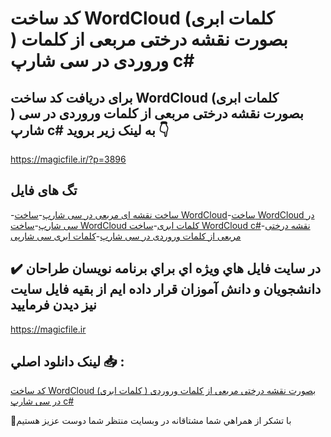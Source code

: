 # کد ساخت WordCloud (کلمات ابری ) بصورت نقشه درختی مربعی از کلمات وروردی در سی شارپ c#

## برای دریافت کد ساخت WordCloud (کلمات ابری ) بصورت نقشه درختی مربعی از کلمات وروردی در سی شارپ c# به لینک زیر بروید 👇

https://magicfile.ir/?p=3896

## تگ های فایل

-[ساخت نقشه ای مربعی در سی شارپ](https://magicfile.ir/product/%da%a9%d8%af-%d8%b3%d8%a7%d8%ae%d8%aa-wordcloud-%da%a9%d9%84%d9%85%d8%a7%d8%aa-%d8%a7%d8%a8%d8%b1%db%8c-%d9%86%d9%82%d8%b4%d9%87-%d8%af%d8%b1%d8%ae%d8%aa%db%8c-%d9%85%d8%b1%d8%a8%d8%b9%db%8c-%d8%b3%db%8c-%d8%b4%d8%a7%d8%b1%d9%be/)-[ساخت WordCloud](https://magicfile.ir/product/%da%a9%d8%af-%d8%b3%d8%a7%d8%ae%d8%aa-wordcloud-%da%a9%d9%84%d9%85%d8%a7%d8%aa-%d8%a7%d8%a8%d8%b1%db%8c-%d9%86%d9%82%d8%b4%d9%87-%d8%af%d8%b1%d8%ae%d8%aa%db%8c-%d9%85%d8%b1%d8%a8%d8%b9%db%8c-%d8%b3%db%8c-%d8%b4%d8%a7%d8%b1%d9%be/)-[ساخت WordCloud در سی شارپ](https://magicfile.ir/product/%da%a9%d8%af-%d8%b3%d8%a7%d8%ae%d8%aa-wordcloud-%da%a9%d9%84%d9%85%d8%a7%d8%aa-%d8%a7%d8%a8%d8%b1%db%8c-%d9%86%d9%82%d8%b4%d9%87-%d8%af%d8%b1%d8%ae%d8%aa%db%8c-%d9%85%d8%b1%d8%a8%d8%b9%db%8c-%d8%b3%db%8c-%d8%b4%d8%a7%d8%b1%d9%be/)-[ساخت WordCloud کلمات ابری](https://magicfile.ir/product/%da%a9%d8%af-%d8%b3%d8%a7%d8%ae%d8%aa-wordcloud-%da%a9%d9%84%d9%85%d8%a7%d8%aa-%d8%a7%d8%a8%d8%b1%db%8c-%d9%86%d9%82%d8%b4%d9%87-%d8%af%d8%b1%d8%ae%d8%aa%db%8c-%d9%85%d8%b1%d8%a8%d8%b9%db%8c-%d8%b3%db%8c-%d8%b4%d8%a7%d8%b1%d9%be/)-[ساخت WordCloud c#](https://magicfile.ir/product/%da%a9%d8%af-%d8%b3%d8%a7%d8%ae%d8%aa-wordcloud-%da%a9%d9%84%d9%85%d8%a7%d8%aa-%d8%a7%d8%a8%d8%b1%db%8c-%d9%86%d9%82%d8%b4%d9%87-%d8%af%d8%b1%d8%ae%d8%aa%db%8c-%d9%85%d8%b1%d8%a8%d8%b9%db%8c-%d8%b3%db%8c-%d8%b4%d8%a7%d8%b1%d9%be/)-[نقشه درختی مربعی از کلمات وروردی در سی شارپ](https://magicfile.ir/product/%da%a9%d8%af-%d8%b3%d8%a7%d8%ae%d8%aa-wordcloud-%da%a9%d9%84%d9%85%d8%a7%d8%aa-%d8%a7%d8%a8%d8%b1%db%8c-%d9%86%d9%82%d8%b4%d9%87-%d8%af%d8%b1%d8%ae%d8%aa%db%8c-%d9%85%d8%b1%d8%a8%d8%b9%db%8c-%d8%b3%db%8c-%d8%b4%d8%a7%d8%b1%d9%be/)-[کلمات ابری سی شارپی](https://magicfile.ir/product/%da%a9%d8%af-%d8%b3%d8%a7%d8%ae%d8%aa-wordcloud-%da%a9%d9%84%d9%85%d8%a7%d8%aa-%d8%a7%d8%a8%d8%b1%db%8c-%d9%86%d9%82%d8%b4%d9%87-%d8%af%d8%b1%d8%ae%d8%aa%db%8c-%d9%85%d8%b1%d8%a8%d8%b9%db%8c-%d8%b3%db%8c-%d8%b4%d8%a7%d8%b1%d9%be/)

## ✔️ در سايت فايل هاي ويژه اي براي برنامه نويسان طراحان دانشجويان و دانش آموزان قرار داده ايم از بقيه فايل سايت نيز ديدن فرماييد

https://magicfile.ir


## لينک دانلود اصلي 📥 :

[کد ساخت WordCloud (کلمات ابری ) بصورت نقشه درختی مربعی از کلمات وروردی در سی شارپ c#](https://magicfile.ir/product/%da%a9%d8%af-%d8%b3%d8%a7%d8%ae%d8%aa-wordcloud-%da%a9%d9%84%d9%85%d8%a7%d8%aa-%d8%a7%d8%a8%d8%b1%db%8c-%d9%86%d9%82%d8%b4%d9%87-%d8%af%d8%b1%d8%ae%d8%aa%db%8c-%d9%85%d8%b1%d8%a8%d8%b9%db%8c-%d8%b3%db%8c-%d8%b4%d8%a7%d8%b1%d9%be/) 


🙏با تشکر از همراهي شما مشتاقانه در وبسایت منتظر شما دوست عزیز هستیم

